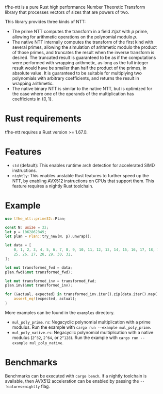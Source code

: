 tfhe-ntt is a pure Rust high performance Number Theoretic Transform library that processes
vectors of sizes that are powers of two.

This library provides three kinds of NTT:
- The prime NTT computes the transform in a field $\mathbb{Z}/p \mathbb{Z}$
  with $p$ prime, allowing for arithmetic operations on the polynomial modulo $p$.
- The native NTT internally computes the transform of the first kind with
  several primes, allowing the simulation of arithmetic modulo the product of
  those primes, and truncates the
result when the inverse transform is desired. The truncated result is guaranteed to be as if
the computations were performed with wrapping arithmetic, as long as the full integer result
would have be smaller than half the product of the primes, in absolute value. It is guaranteed
to be suitable for multiplying two polynomials with arbitrary coefficients, and returns the
result in wrapping arithmetic.
- The native binary NTT is similar to the native NTT, but is optimized for the case where one
of the operands of the multiplication has coefficients in $\lbrace 0, 1 \rbrace$.

# Rust requirements
tfhe-ntt requires a Rust version >= 1.67.0.

# Features

- `std` (default): This enables runtime arch detection for accelerated SIMD instructions.
- `nightly`: This enables unstable Rust features to further speed up the NTT, by enabling
AVX512 instructions on CPUs that support them. This feature requires a nightly Rust
toolchain.

# Example

```rust
use tfhe_ntt::prime32::Plan;

const N: usize = 32;
let p = 1062862849;
let plan = Plan::try_new(N, p).unwrap();

let data = [
    0, 1, 2, 3, 4, 5, 6, 7, 8, 9, 10, 11, 12, 13, 14, 15, 16, 17, 18, 19, 20, 21, 22, 23, 24,
    25, 26, 27, 28, 29, 30, 31,
];

let mut transformed_fwd = data;
plan.fwd(&mut transformed_fwd);

let mut transformed_inv = transformed_fwd;
plan.inv(&mut transformed_inv);

for (&actual, expected) in transformed_inv.iter().zip(data.iter().map(|x| x * N as u32)) {
    assert_eq!(expected, actual);
}
```

More examples can be found in the `examples` directory.

- `mul_poly_prime.rs`: Negacyclic polynomial multiplication with a prime modulus.
Run the example with `cargo run --example mul_poly_prime`.
- `mul_poly_native.rs`: Negacyclic polynomial multiplication with a native modulus (`2^32`, `2^64`, or `2^128`).
Run the example with `cargo run --example mul_poly_native`.

# Benchmarks

Benchmarks can be executed with `cargo bench`. If a nightly toolchain is
available, then AVX512 acceleration can be enabled by passing the
`--features=nightly` flag.
